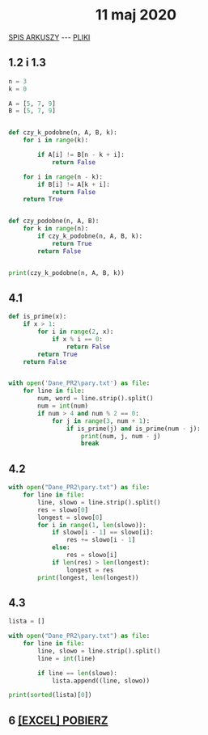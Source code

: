 <h1 align="center">11 maj 2020</h1>
 
[SPIS ARKUSZY](https://github.com/wernexnrs123/MATURA-INFORMATYKA/blob/master/dzialy/zadania_arkusze.md) --- [PLIKI](https://github.com/wernexnrs/MATURA-INFORMATYKA/tree/master/dzialy/zadania_arkusze/2020_maj)

## 1.2 i 1.3

```py
n = 3
k = 0

A = [5, 7, 9]
B = [5, 7, 9]


def czy_k_podobne(n, A, B, k):
    for i in range(k):

        if A[i] != B[n - k + i]:
            return False

    for i in range(n - k):
        if B[i] != A[k + i]:
            return False
    return True


def czy_podobne(n, A, B):
    for k in range(n):
        if czy_k_podobne(n, A, B, k):
            return True
        return False


print(czy_k_podobne(n, A, B, k))
```

## 4.1

```py
def is_prime(x):
    if x > 1:
        for i in range(2, x):
            if x % i == 0:
                return False
        return True
    return False


with open('Dane_PR2\pary.txt') as file:
    for line in file:
        num, word = line.strip().split()
        num = int(num)
        if num > 4 and num % 2 == 0:
            for j in range(3, num + 1):
                if is_prime(j) and is_prime(num - j):
                    print(num, j, num - j)
                    break
```

## 4.2

```py
with open("Dane_PR2\pary.txt") as file:
    for line in file:
        line, slowo = line.strip().split()
        res = slowo[0]
        longest = slowo[0]
        for i in range(1, len(slowo)):
            if slowo[i - 1] == slowo[i]:
                res += slowo[i - 1]
            else:
                res = slowo[i]
            if len(res) > len(longest):
                longest = res
        print(longest, len(longest))
```

## 4.3

```py
lista = []

with open("Dane_PR2\pary.txt") as file:
    for line in file:
        line, slowo = line.strip().split()
        line = int(line)

        if line == len(slowo):
            lista.append((line, slowo))

print(sorted(lista)[0])
```

## 6 [[EXCEL] POBIERZ](https://github.com/wernexnrs/MATURA-INFORMATYKA/blob/master/dzialy/zadania_arkusze/2020_maj/2020_maj_zad.6.xlsx?raw=true)
